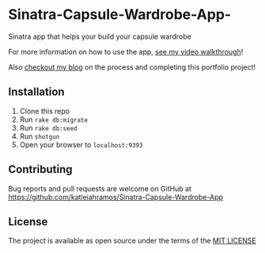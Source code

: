 # Sinatra-Capsule-Wardrobe-App-
Sinatra app that helps your build your capsule wardrobe 

For more information on how to use the app, [see my video walkthrough](https://youtu.be/hoR2rwEu0mA)!

Also [checkout my blog](http://alexisdorn.com/sinatras_adventure_bucket_list) on the process and completing this portfolio project!

## Installation

1. Clone this repo
2. Run `rake db:migrate`
3. Run `rake db:seed`
4. Run `shotgun`
4. Open your browser to `localhost:9393`

## Contributing

Bug reports and pull requests are welcome on GitHub at https://github.com/katleiahramos/Sinatra-Capsule-Wardrobe-App

## License 

The project is available as open source under the terms of the [MIT LICENSE](https://opensource.org/licenses/MIT)
